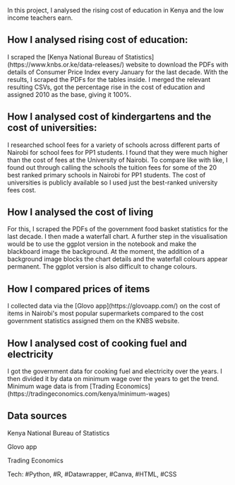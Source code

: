 In this project, I analysed the rising cost of education in Kenya and the low income teachers earn. 

<h2>How I analysed rising cost of education:</h2>
I scraped the [Kenya National Bureau of Statistics](https://www.knbs.or.ke/data-releases/) website to download the PDFs with details of Consumer Price Index every January for the last decade.  
With the results, I scraped the PDFs for the tables inside.
I merged the relevant resulting CSVs, got the percentage rise in the cost of education and assigned 2010 as the base, giving it 100%. 

<h2>How I analysed cost of kindergartens and the cost of universities:</h2>
I researched school fees for a variety of schools across different parts of Nairobi for school fees for PP1 students. I found that they were much higher than the cost of fees at the University of Nairobi. 
To compare like with like, I found out through calling the schools the tuition fees for some of the 20 best ranked primary schools in Nairobi for PP1 students.
The cost of universities is publicly available so I used just the best-ranked university fees cost.

<h2>How I analysed the cost of living</h2>
For this, I scraped the  PDFs of the government food basket statistics for the last decade.
I then made a waterfall chart. 
A further step in the visualisation would be to use the ggplot version in the notebook and make the blackboard image the background. At the moment, the addition of a background image blocks the chart details and the waterfall colours appear permanent. The ggplot version is also difficult to change colours.

<h2>How I compared prices of items</h2>
I collected data via the [Glovo app](https://glovoapp.com/) on the cost of items in Nairobi's most popular supermarkets compared to the cost government statistics assigned them on the KNBS website.

<h2>How I analysed cost of cooking fuel and electricity</h2>
I got the government data for cooking fuel and electricity over the years. I then divided it by data on minimum wage over the years to get the trend. Minimum wage data is from [Trading Economics](https://tradingeconomics.com/kenya/minimum-wages)

<h2>Data sources</h2>
Kenya National Bureau of Statistics

Glovo app

Trading Economics 

Tech: #Python, #R, #Datawrapper, #Canva, #HTML, #CSS

